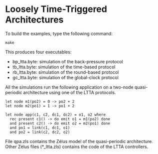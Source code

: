 # Loosely Time-Triggered Architectures

To build the examples, type the following command:

```
make
```

This produces four executables:

- bp_ltta.byte: simulation of the back-pressure protocol
- tb_ltta.byte: simulation of the time-based protocol
- rb_ltta.byte: simulation of the round-based protocol
- gc_ltta.byte: simulation of the global-clock protocol

All the simulations run the following application on a
two-node quasi-periodic architecture using one of the LTTA protocols.

```
let node m1(po2) = 0 -> po2 + 2
let node m2(po1) = 1 -> po1 + 2

let node app(c1, c2, dc1, dc2) = o1, o2 where
  rec present c1() -> do emit o1 = m1(po2) done
  and present c2() -> do emit o2 = m2(po1) done
  and po1 = link(c1, dc1, o1)
  and po2 = link(c2, dc2, o2)
```

File qpa.zls contains the Zélus model of the quasi-periodic architecture.
Other Zélus files (\*_ltta.zls) contains the code of the LTTA controllers.
